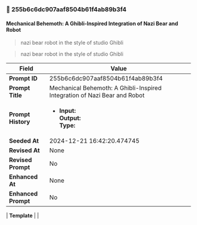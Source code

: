 

### 📜 255b6c6dc907aaf8504b61f4ab89b3f4

#### Mechanical Behemoth: A Ghibli-Inspired Integration of Nazi Bear and Robot

> nazi bear robot in the style of studio Ghibli

> nazi bear robot in the style of studio Ghibli

| Field          | Value                                                                                                                                                                      |
|----------------|----------------------------------------------------------------------------------------------------------------------------------------------------------------------------|
| **Prompt ID**  | 255b6c6dc907aaf8504b61f4ab89b3f4                                                                                                                                                            |
| **Prompt Title**  | Mechanical Behemoth: A Ghibli-Inspired Integration of Nazi Bear and Robot                                                                                                                                                            |
| **Prompt History** | <ul><li>**Input:**  <br> **Output:**  <br> **Type:** </li></ul> |
| **Seeded At** | 2024-12-21 16:42:20.474745                                                                                                                                                   |
| **Revised At** | None                                                                                                                                                   |
| **Revised Prompt** | No                                                                                                                                                                      |
| **Enhanced At** | None                                                                                                                                                  |
| **Enhanced Prompt** | No                                                                                                                                                                    |

| **Template**   |                                                                                                                                            |



